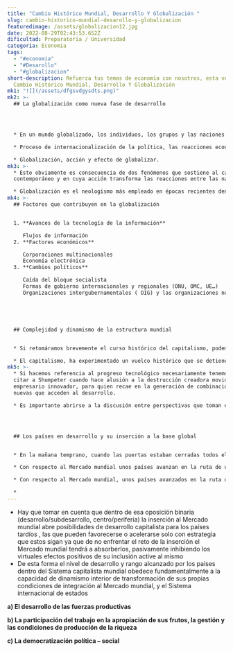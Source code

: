 ```yaml
---
title: "Cambio Histórico Mundial, Desarrollo Y Globalización "
slug: cambio-historico-mundial-desarollo-y-globalizacion
featuredimage: /assets/globalizacion12.jpg
date: 2022-08-29T02:43:53.652Z
dificultad: Preparatoria / Universidad
categoria: Economia
tags:
  - "#economia"
  - "#Desarollo"
  - "#globalizacion"
short-description: Refuerza tus temas de economía con nosotros, esta vez toca
  Cambio Histórico Mundial, Desarrollo Y Globalización
mk1: "![](/assets/dfgsvdgysdts.png)"
mk2: >-
  ## La globalización como nueva fase de desarrollo




  * En un mundo globalizado, los individuos, los grupos y las naciones son cada vez más interdependientes. Este proceso se ha visto acelerado por los avances tecnológicos, que han facilitado la comunicación y la interacción entre las personas. La globalización ha conducido a un aumento del comercio y la inversión, así como a la difusión de la cultura y los valores. Mientras que algunas personas ven la globalización como una fuerza positiva, otras sostienen que está conduciendo a la homogeneización de las culturas y a la pérdida de los valores tradicionales. No hay una respuesta fácil a este debate, pero está claro que la globalización está teniendo un profundo impacto en el mundo en el que vivimos.

  * Proceso de internacionalización de la política, las reacciones económicas, financieras y el comercio 

  * Globalización, acción y efecto de globalizar.
mk3: >-
  * Esto obviamente es consecuencia de dos fenómenos que sostiene al capitalismo
  contemporáneo y en cuya acción transforma las reacciones entre las naciones”

  * Globalización es el neologismo más empleado en épocas recientes dentro del argot económico, político, social y cultural.
mk4: >-
  ## Factores que contribuyen en la globalización 


  1. **Avances de la tecnología de la información** 

     Flujos de información 
  2. **Factores económicos**

     Corporaciones multinacionales 
     Economía electrónica 
  3. **Cambios políticos** 

     Caída del bloque socialista
     Formas de gobierno internacionales y regionales (ONU, OMC, UE…)
     Organizaciones intergubernamentales ( OIG) y las organizaciones no gubernamentales (ONG)





  ## Complejidad y dinamismo de la estructura mundial


  * Si retomáramos brevemente el curso histórico del capitalismo, podemos entenderlo como un sistema enteramente dinámico, donde sus dimensiones especiales estan definidas por la existencia del capitalismo mundial en torno al cual se aglutinan diversos capitalismos nacionales y cuyo espacio de concurrencia es el Mercado mundial

  * El capitalismo, ha experimentado un vuelco histórico que se detiene por el cambio regimen de  acumulación Furdista- Keynesiano, hacia un Nuevo estadio que algunos autores indentifican como capitalismo informatico- global
mk5: >-
  * Si hacemos referencia al progreso tecnológico necesariamente tenemos que
  citar a Shumpeter cuando hace alusión a la destrucción creadora movida por el
  empresario innovador, para quien recae en la generación de combinaciones
  nuevas que acceden al desarrollo.

  * Es importante abrirse a la discusión entre perspectivas que toman en cuenta el cambio y la complejidad con la pretensión de explicar suficientemente el cambio y las rutas que podrían potenciar la superación del atraso económico en países tardíos como México




  ## Los países en desarrollo y su inserción a la base global 


  * En la mañana temprano, cuando las puertas estaban cerradas todos ellos habían querido entrar, y ahora que el había abierto la puerta, y la otra aparentemente fue abierta durante el día, nadie entraba y eso que las llaves estaban por fuera, colocadas en la cerradura.

  * Con respecto al Mercado mundial unos países avanzan en la ruta de una adaptación active mientras que otras arrastradas pasivamente por la misma, logrando una inserción dependiente y tardía 

  * Con respecto al Mercado mundial, unos países avanzados en la ruta de una adaptación activa, mientras que otros son arrastrados pasivamente por la misma, logrando una inserción dependiente y tardía.

  *
---
```

* Hay que tomar en cuenta que dentro de esa oposición binaria (desarrollo/subdesarrollo, centro/periferia) la inserción al Mercado mundial abre posibilidades de desarrollo capitalista para los países tardíos , las que pueden favorecerse o acelerarse solo con estrategia que estos sigan ya que de no enfrentar el reto de la inserción el Mercado mundial tendrá a absorberlos, pasivamente inhibiendo los virtuales efectos positivos de su inclusión active al mismo 
* De esta forma el nivel de desarrollo y rango alcanzado por los paises dentro del Sistema capitalista mundial obedece fundamentalmente a la capacidad de dinamismo interior de transformación de sus propias condiciones de integración al Mercado mundial, y el Sistema internacional de estados



**a) El desarrollo de las fuerzas productivas** 



**b) La participación del trabajo en la apropiación de sus frutos, la gestión y las condiciones de producción de la riqueza**

**c) La democratización política – social**